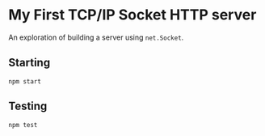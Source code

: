 # My First TCP/IP Socket HTTP server

An exploration of building a server using `net.Socket`.

## Starting

`npm start`

## Testing

`npm test`

